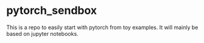 # pytorch_sendbox

This is a repo to easily start with pytorch from toy examples.
It will mainly be based on jupyter notebooks.

